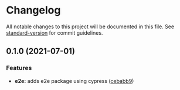 # Changelog

All notable changes to this project will be documented in this file. See [standard-version](https://github.com/conventional-changelog/standard-version) for commit guidelines.

## 0.1.0 (2021-07-01)


### Features

* **e2e:** adds e2e package using cypress ([cebabb9](https://github.com/factorial-io/fstack/commit/cebabb95b2cdd3b093f209c19e63156a0a71e5fe))
